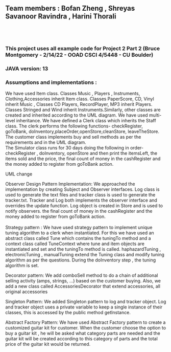 <h2>Team members : Bofan Zheng , Shreyas Savanoor Ravindra , Harini Thorali<h2> <br>
<h3> This project uses all example code for Project 2 Part 2 (Bruce Montgomery - 2/14/22 - OOAD CSCI 4/5448 - CU Boulder) </h3>
<h3>JAVA version: 13</h3>
<h3> Assumptions and implementations :</h3>
We have used Item class. Classes Music , Players , Instruments, Clothing,Accessories
inherit Item class. Classes PaperScore, CD, Vinyl inherit Music , Classes CD Players,
RecordPlayer, MP3 inherit Players. Classes Stringed and Wind inherit Instruments.Similarly,
other classes are created and inherited according to the UML diagram. We have used multi-level inheritance.
We have defined a Clerk class which inherits the Staff class. The clerk performs the following functions- 
checkRegister, goToBank, doInventory,placeOrder,openStore,cleanStore, leaveTheStore. The customer class
implements buy and sell methods as per the requirements and in the UML diagram. 
<br>The Simulator class runs for 30 days
doing the following in order- checkRegister , doInventory, openStore and then print the itemsLeft, the items sold and the price, 
the final count of money in the cashRegister and the money added to register from goToBank action.

UML change

Observer Design Pattern Implementation: 
We approached the implementation by creating Subject and Observer interfaces. Log class is used to generate the text files and tracker class is used to generate the tracker.txt. Tracker and Log both implements the observer interface and overrides the update function. Log object is created in Store and is used to notify observers.
the final count of money in the cashRegister and the money added to register from goToBank action. <br><br>
Strategy pattern : 
We have used strategy pattern to implement unique tuning algorithm to a clerk when instantiated. For this we have used an abstract class called Tune which contains the tuningTo method and a context class called TuneContext where tune and item objects are instantiated and set and the tuningTo method is called. haphazardTuning , electronicTuning , manualTuning extend the Tuning class and modify tuning algorithm as per the questions. During the doInventory step , the tuning algorithm is set. <br>

Decorator pattern: We add comboSell method to do a chain of additional selling activity (amps, strings, ...) based on the customer buying. Also, we add a new class called AccessoriesDecorator that extend accessories, all original accessories

Singleton Pattern: We added Singleton pattern to log and tracker object. Log and tracker object uses a private variable to keep a single instance of their classes, this is accessed by the public method getInstance.

Abstract Factory Pattern: We have used Abstract Factory pattern to create a customized guitar kit for customer. When the customer choose the option to buy a guitar kit , he will be asked what category parts are needed and the guitar kit will be created according to this category of parts and the total price of the guitar kit would be returned.
